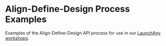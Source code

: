 # Align-Define-Design Process Examples

Examples of the Align-Define-Design API process for use in our [LaunchAny workshops](https://launchany.com/api-training).
